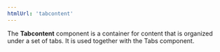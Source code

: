 ```yaml
---
htmlUrl: 'tabcontent'
---
```

The **Tabcontent** component is a container for content that is organized under a set of tabs. It is used together with the Tabs component.
